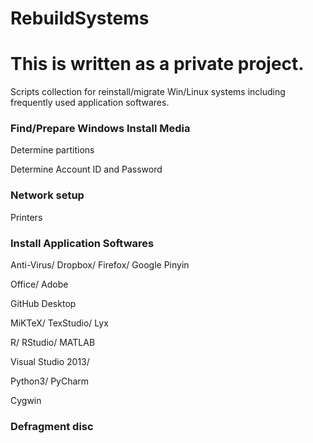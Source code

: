 # RebuildSystems
# This is written as a private project.
Scripts collection for reinstall/migrate Win/Linux systems including frequently used application softwares. 
### Find/Prepare Windows Install Media
Determine partitions

Determine Account ID and Password

### Network setup
Printers

### Install Application Softwares
Anti-Virus/
Dropbox/
Firefox/
Google Pinyin

Office/
Adobe

GitHub Desktop

MiKTeX/
TexStudio/
Lyx

R/
RStudio/
MATLAB

Visual Studio 2013/

Python3/
PyCharm

Cygwin

### Defragment disc
